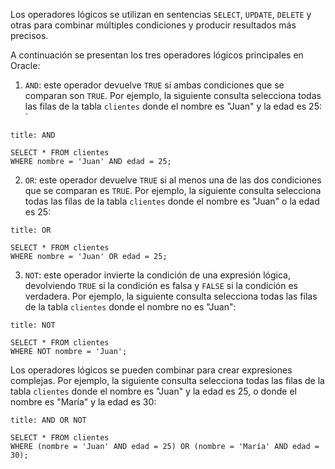 Los operadores lógicos se utilizan en sentencias `SELECT`, `UPDATE`, `DELETE` y otras para combinar múltiples condiciones y producir resultados más precisos.

A continuación se presentan los tres operadores lógicos principales en Oracle:

1.  `AND`: este operador devuelve `TRUE` si ambas condiciones que se comparan son `TRUE`. Por ejemplo, la siguiente consulta selecciona todas las filas de la tabla `clientes` donde el nombre es "Juan" y la edad es 25:
`
```ad-important
title: AND
```
```
SELECT * FROM clientes
WHERE nombre = 'Juan' AND edad = 25;
```

2. `OR`: este operador devuelve `TRUE` si al menos una de las dos condiciones que se comparan es `TRUE`. Por ejemplo, la siguiente consulta selecciona todas las filas de la tabla `clientes` donde el nombre es "Juan" o la edad es 25:

```ad-important
title: OR
```
```
SELECT * FROM clientes
WHERE nombre = 'Juan' OR edad = 25;
```

3. `NOT`: este operador invierte la condición de una expresión lógica, devolviendo `TRUE` si la condición es falsa y `FALSE` si la condición es verdadera. Por ejemplo, la siguiente consulta selecciona todas las filas de la tabla `clientes` donde el nombre no es "Juan":

```ad-important
title: NOT
```
```
SELECT * FROM clientes
WHERE NOT nombre = 'Juan';
```


Los operadores lógicos se pueden combinar para crear expresiones complejas. Por ejemplo, la siguiente consulta selecciona todas las filas de la tabla `clientes` donde el nombre es "Juan" y la edad es 25, o donde el nombre es "María" y la edad es 30:

```ad-info
title: AND OR NOT
```
```
SELECT * FROM clientes
WHERE (nombre = 'Juan' AND edad = 25) OR (nombre = 'María' AND edad = 30);
```